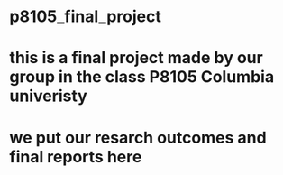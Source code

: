 # p8105_final_project
# this is a final project made by our group in the class P8105 Columbia univeristy
# we put our resarch outcomes and final reports here
